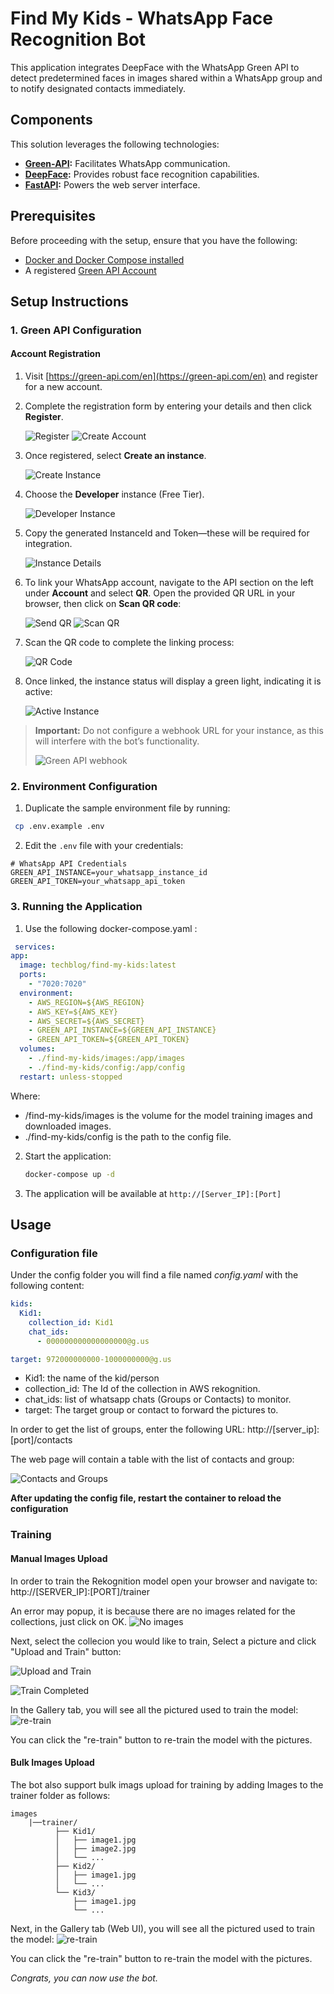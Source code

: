 # Find My Kids - WhatsApp Face Recognition Bot

This application integrates DeepFace with the WhatsApp Green API to detect predetermined faces in images shared within a WhatsApp group and to notify designated contacts immediately.

## Components

This solution leverages the following technologies:

- **[Green-API](https://green-api.com/):** Facilitates WhatsApp communication.
- **[DeepFace](https://github.com/serengil/deepface):** Provides robust face recognition capabilities.
- **[FastAPI](https://fastapi.tiangolo.com/):** Powers the web server interface.

## Prerequisites

Before proceeding with the setup, ensure that you have the following:

- [Docker and Docker Compose installed](https://medium.com/@tomer.klein/step-by-step-tutorial-installing-docker-and-docker-compose-on-ubuntu-a98a1b7aaed0)
- A registered [Green API Account](https://green-api.com/)


## Setup Instructions

### 1. Green API Configuration

#### Account Registration

1. Visit [https://green-api.com/en](https://green-api.com/en) and register for a new account.
2. Complete the registration form by entering your details and then click **Register**.

   ![Register](https://raw.githubusercontent.com/t0mer/green-api-custom-notifier/refs/heads/main/screenshots/register.png)
   ![Create Account](https://raw.githubusercontent.com/t0mer/green-api-custom-notifier/refs/heads/main/screenshots/create_acoount.png)

3. Once registered, select **Create an instance**.

   ![Create Instance](https://raw.githubusercontent.com/t0mer/green-api-custom-notifier/refs/heads/main/screenshots/create_instance.png)

4. Choose the **Developer** instance (Free Tier).

   ![Developer Instance](https://raw.githubusercontent.com/t0mer/green-api-custom-notifier/refs/heads/main/screenshots/developer_instance.png)

5. Copy the generated InstanceId and Token—these will be required for integration.

   ![Instance Details](https://raw.githubusercontent.com/t0mer/green-api-custom-notifier/refs/heads/main/screenshots/instance_details.png)

6. To link your WhatsApp account, navigate to the API section on the left under **Account** and select **QR**. Open the provided QR URL in your browser, then click on **Scan QR code**:

   ![Send QR](https://raw.githubusercontent.com/t0mer/green-api-custom-notifier/refs/heads/main/screenshots/send_qr.png)
   ![Scan QR](https://raw.githubusercontent.com/t0mer/green-api-custom-notifier/refs/heads/main/screenshots/scan_qr.png)

7. Scan the QR code to complete the linking process:

   ![QR Code](https://raw.githubusercontent.com/t0mer/green-api-custom-notifier/refs/heads/main/screenshots/qr.png)

8. Once linked, the instance status will display a green light, indicating it is active:

   ![Active Instance](https://raw.githubusercontent.com/t0mer/green-api-custom-notifier/refs/heads/main/screenshots/active_instance.png)

> **Important:** Do not configure a webhook URL for your instance, as this will interfere with the bot’s functionality.
>
> ![Green API webhook](screenshots/green-api-webhook.png)

### 2. Environment Configuration

1. Duplicate the sample environment file by running:
  ```bash
   cp .env.example .env
```

2. Edit the `.env` file with your credentials:
  ```
  # WhatsApp API Credentials
  GREEN_API_INSTANCE=your_whatsapp_instance_id
  GREEN_API_TOKEN=your_whatsapp_api_token
  ```

### 3. Running the Application

1. Use the following docker-compose.yaml :
  ```yaml
   services:
  app:
    image: techblog/find-my-kids:latest
    ports:
      - "7020:7020"
    environment:
      - AWS_REGION=${AWS_REGION}
      - AWS_KEY=${AWS_KEY}
      - AWS_SECRET=${AWS_SECRET}
      - GREEN_API_INSTANCE=${GREEN_API_INSTANCE}
      - GREEN_API_TOKEN=${GREEN_API_TOKEN}
    volumes:
      - ./find-my-kids/images:/app/images
      - ./find-my-kids/config:/app/config
    restart: unless-stopped 
   ```
Where:
* /find-my-kids/images is the volume for the model training images and downloaded images.
* ./find-my-kids/config is the path to the config file.


2. Start the application:
   ```bash
   docker-compose up -d
   ```

3. The application will be available at `http://[Server_IP]:[Port]`

## Usage

### Configuration file
Under the config folder you will find a file named *config.yaml* with the following content:

```yaml
kids:
  Kid1: 
    collection_id: Kid1
    chat_ids:
      - 000000000000000000@g.us

target: 972000000000-1000000000@g.us
```

* Kid1: the name of the kid/person
* collection_id: The Id of the collection in AWS rekognition.
* chat_ids: list of whatsapp chats (Groups or Contacts) to monitor.
* target: The target group or contact to forward the pictures to.

In order to get the list of groups, enter the following URL: http://[server_ip]:[port]/contacts

The web page will contain a table with the list of contacts and group:

![Contacts and Groups](screenshots/greenapi-contacts.png)

**After updating the config file, restart the container to reload the configuration**

### Training

#### Manual Images Upload

In order to train the Rekognition model open your browser and navigate to: http://[SERVER_IP]:[PORT]/trainer

An error may popup, it is because there are no images related for the collections, just click on OK.
![No images](screenshots/no-images-error.png)

Next, select the collecion you would like to train, Select a picture and click "Upload and Train" button:

![Upload and Train](screenshots/upload-and-train.png)

![Train Completed](screenshots/train-completed.png)

In the Gallery tab, you will see all the pictured used to train the model:
![re-train](screenshots/re-train.png)

You can click the "re-train" button to re-train the model with the pictures.


#### Bulk Images Upload

The bot also support bulk imags upload for training by adding Images to the trainer folder as follows:

```
images
    |──trainer/
          ├── Kid1/
          │   ├── image1.jpg
          │   ├── image2.jpg
          │   └── ...
          ├── Kid2/
          │   ├── image1.jpg
          │   └── ...
          └── Kid3/
              ├── image1.jpg
              └── ...
```

Next, in the Gallery tab (Web UI), you will see all the pictured used to train the model:
![re-train](screenshots/re-train.png)

You can click the "re-train" button to re-train the model with the pictures.



*Congrats, you can now use the bot.*


